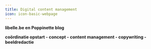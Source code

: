 ```yaml
---
title: Digital content management
icon: icon-basic-webpage
---
```


**libelle.be en Poppinette blog** 

**coördinatie opstart - concept - content management - copywriting - beeldredactie**
